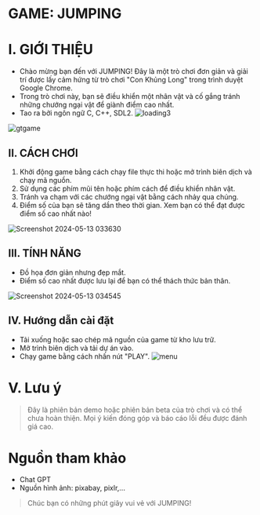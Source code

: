 # GAME: JUMPING                                    
                                            
# I. GIỚI THIỆU
- Chào mừng bạn đến với JUMPING! Đây là một trò chơi đơn giản và giải trí được lấy cảm hứng từ trò chơi "Con Khủng Long" trong trình duyệt Google Chrome.
-  Trong trò chơi này, bạn sẽ điều khiển một nhân vật và cố gắng tránh những chướng ngại vật để giành điểm cao nhất.
- Tao ra bởi ngôn ngữ C, C++, SDL2.
![loading3](https://github.com/ntlinhhhhhh/Jumping/assets/160174186/bb8a8d13-98c9-4438-a204-4be833fd7ec1)

![gtgame](https://github.com/ntlinhhhhhh/Jumping/assets/160174186/e9af9e70-7bcf-432c-98d4-e4517afaadad)

## II. CÁCH CHƠI

1. Khởi động game bằng cách chạy file thực thi hoặc mở trình biên dịch và chạy mã nguồn.
2. Sử dụng các phím mũi tên hoặc phím cách để điều khiển nhân vật.
3. Tránh va chạm với các chướng ngại vật bằng cách nhảy qua chúng.
4. Điểm số của bạn sẽ tăng dần theo thời gian. Xem bạn có thể đạt được điểm số cao nhất nào!



![Screenshot 2024-05-13 033630](https://github.com/ntlinhhhhhh/Jumping/assets/160174186/11577f17-8735-4bf8-9e08-61feaaf1b310)


## III. TÍNH NĂNG

- Đồ họa đơn giản nhưng đẹp mắt.
- Điểm số cao nhất được lưu lại để bạn có thể thách thức bản thân.
  
![Screenshot 2024-05-13 034545](https://github.com/ntlinhhhhhh/Jumping/assets/160174186/691056b5-017f-4fe0-84e3-69ce6f9c2f04)

## IV. Hướng dẫn cài đặt
- Tải xuống hoặc sao chép mã nguồn của game từ kho lưu trữ.
- Mở trình biên dịch và tải dự án vào.
- Chạy game bằng cách nhấn nút "PLAY". 
![menu](https://github.com/ntlinhhhhhh/Jumping/assets/160174186/112075f7-d192-4da1-953a-1c0b4871b080)

# V. Lưu ý
> Đây là phiên bản demo hoặc phiên bản beta của trò chơi và có thể chưa hoàn thiện.
> Mọi ý kiến đóng góp và báo cáo lỗi đều được đánh giá cao.

# Nguồn tham khảo
- Chat GPT
- Nguồn hình ảnh: pixabay, pixlr,...
  
> Chúc bạn có những phút giây vui vẻ với JUMPING!


